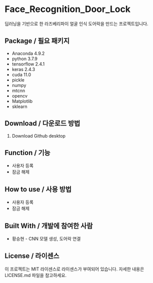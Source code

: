 # Face_Recognition_Door_Lock
딥러닝을 기반으로 한 라즈베리파이 얼굴 인식 도어락을 만드는 프로젝트입니다.


## Package / 필요 패키지
  * Anaconda 4.9.2
  * python 3.7.9
  * tensorflow 2.4.1
  * keras 2.4.3
  * cuda 11.0
  * pickle 
  * numpy
  * mtcnn
  * opencv
  * Matplotlib
  * sklearn
  
## Download / 다운로드 방법
  1. Download Github desktop

## Function / 기능
  * 사용자 등록
  * 잠금 해제

## How to use / 사용 방법
  * 사용자 등록
  * 잠금 해제

## Built With / 개발에 참여한 사람
 * 황승현 - CNN 모델 생성, 도어락 연결

## License / 라이센스
이 프로젝트는 MIT 라이센스로 라이센스가 부여되어 있습니다. 자세한 내용은 LICENSE.md 파일을 참고하세요.
